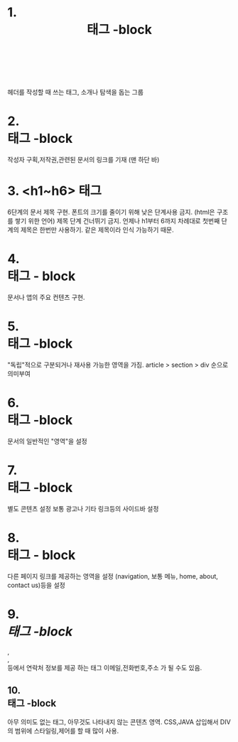 # 1. <header> 태그 -block
헤더를 작성할 때 쓰는 태그, 소개나 탐색을 돕는 그룹

# 2. <footer> 태그 -block
작성자 구획,저작권,관련된 문서의 링크를 기재 (맨 하단 바)

# 3. <h1~h6> 태그 
6단계의 문서 제목 구현.
폰트의 크기를 줄이기 위해 낮은 단계사용 금지. (html은  구조를 쌓기 위한 언어)
제목 단계 건너뛰기 금지. 언제나 h1부터 6까지 차례대로
첫번째 단계의 제목은 한번만 사용하기. 같은 제목이라 인식 가능하기 때문.

# 4. <main> 태그 - block
문서나 앱의 주요 컨텐츠 구현.

# 5. <article> 태그 -block
"독립"적으로 구분되거나 재사용 가능한 영역을 가짐.
article > section > div 순으로 의미부여

# 6. <section> 태그 -block
문서의 일반적인 "영역"을 설정

# 7. <aside> 태그 -block
별도 콘텐츠 설정
보통 광고나 기타 링크등의 사이드바 설정

# 8. <nav> 태그 - block
다른 페이지 링크를 제공하는 영역을 설정
(navigation, 보통 메뉴, home, about, contact us)등을 설정

# 9. <Address> 태그 -block
<body>,<article>,<footer>등에서 연락처 정보를 제공 하는 태그
이메일,전화번호,주소 가 될 수도 있음.

# 10. <div> 태그 -block
아무 의미도 없는 태그, 아무것도 나타내지 않는 콘텐츠 영역.
CSS,JAVA 삽입해서 DIV의 범위에 스타일링,제어를 할 때 많이 사용.


 
